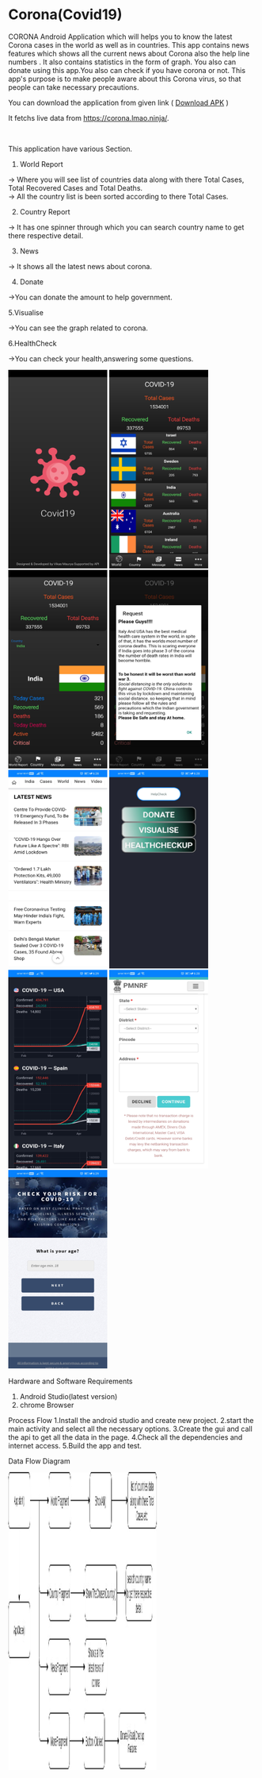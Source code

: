 # Corona(Covid19)

CORONA  Android Application which will helps you to know the latest Corona cases in the world as well as in countries. This app contains news features which shows all the current news about Corona also the help line numbers . It also contains statistics in the form of graph. You also can donate using this app.You also can check if you have corona or not. This app's purpose is to make people aware about this Corona virus, so that people can take necessary precautions. 

You can download the application from given link ( <a href="https://drive.google.com/file/d/1PsLqZ8u-iXsW2A-IdIKTwIktOfmasQg3/view?usp=sharing">Download APK</a> ) <br/>

It fetchs live data from <a href="https://corona.lmao.ninja/">https://corona.lmao.ninja/</a>.

<br/>

This application have various Section.

1. World Report

-> Where you will see list of countries data along with there Total Cases, Total Recovered Cases and Total Deaths.
<br/>
-> All the country list is been sorted according to there Total Cases.

2. Country Report

-> It has one spinner through which you can search country name to get there respective detail.

3.  News

-> It shows all the latest news about corona.

4. Donate

->You can donate the amount to help government.

5.Visualise

->You can see the graph related to corona.

6.HealthCheck

->You can check your health,answering some questions.

<p float = "left">
  
<img src ="Images/home.jpg"  width="200" height="400">
<img src ="Images/world.jpg"  width="200" height="400">
<img src ="Images/country.jpg"  width="200" height="400">
<img src ="Images/msg.jpg"  width="200" height="400">
<img src ="Images/news.jpg"  width="200" height="400">
<img src ="Images/help.jpg"  width="200" height="400">
<img src ="Images/vis.jpg"  width="200" height="400">
<img src ="Images/donate.jpg"  width="200" height="400">
<img src ="Images/check.jpg"  width="200" height="400">
</p>

Hardware and Software Requirements
1. Android Studio(latest version)
2. chrome Browser

Process Flow
1.Install the android studio and create new project.
2.start the main activity and select all the necessary options.
3.Create the gui and call the api to get all the data in the page.
4.Check all the dependencies and internet access.
5.Build the app and test.

Data Flow Diagram

<img src ="Images/Dataflow.jpg"  width="300" height="600">
